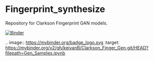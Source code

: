 # Fingerprint_synthesize

Repository for Clarkson Fingerprint GAN models.

[![Binder](https://mybinder.org/badge_logo.svg)](https://mybinder.org/v2/gh/keivanB/Clarkson_Finger_Gen.git/HEAD?filepath=Gen_Samples.ipynb)




.. image:: https://mybinder.org/badge_logo.svg
 :target: https://mybinder.org/v2/gh/keivanB/Clarkson_Finger_Gen.git/HEAD?filepath=Gen_Samples.ipynb
